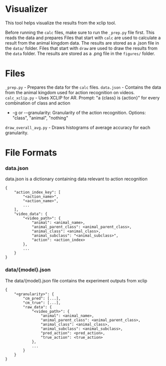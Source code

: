 # Visualizer

This tool helps visualize the results from the xclip tool.

Before running the `calc` files, make sure to run the `_prep.py` file first. This reads the data and prepares 
Files that start with `calc` are used to calculate a result from the animal kingdom data. The results are stored as a .json file in the `data/` folder.
Files that start with `draw` are used to draw the results from the `data` folder. The results are stored as a .png file in the `figures/` folder.

# Files
`_prep.py` - Prepares the data for the `calc` files.
`data.json` - Contains the data from the animal kingdom used for action recognition on videos.
`calc_xclip.py` - Uses XCLIP for AR. Prompt: "a {class} is {action}" for every combination of class and action
- -g or --granularity: Granularity of the action recognition. Options: "class", "animal", "nothing"

`draw_overall_avg.py` - Draws histograms of average accuracy for each granularity.

# File Formats

### data.json
data.json is a dictionary containing data relevant to action recognition
```
{
    "action_index_key": [
        "<action_name>",
        "<action_name>",
        ...
    ],
    "video_data": {
        "<video_path>": {
            "animal": <animal_name>,
            "animal_parent_class": <animal_parent_class>,
            "animal_class": <animal_class>,
            "animal_subclass": "<animal_subclass>",
            "action": <action_index>
        },
        ...
    }
}
```

### data/{model}.json
The data/{model}.json file contains the experiment outputs from xclip
```
{
    "<granularity>": {
        "cm_pred": [...],
        "cm_true": [...],
        "raw_data": {
            "<video_path>": {
                "animal": <animal_name>,
                "animal_parent_class": <animal_parent_class>,
                "animal_class": <animal_class>,
                "animal_subclass": <animal_subclass>,
                "pred_action": <pred_action>,
                "true_action": <true_action>
            },
            ...
        }
    }
}
```